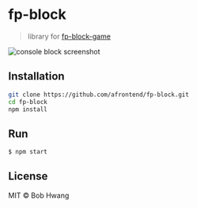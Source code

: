 # fp-block
> library for [fp-block-game](https://github.com/afrontend/fp-block-game)

![console block screenshot](https://agvim.files.wordpress.com/2019/03/fp-block.png "console block screenshot")

## Installation

```sh
git clone https://github.com/afrontend/fp-block.git
cd fp-block
npm install
```

## Run

```sh
$ npm start
```

## License

MIT © Bob Hwang

